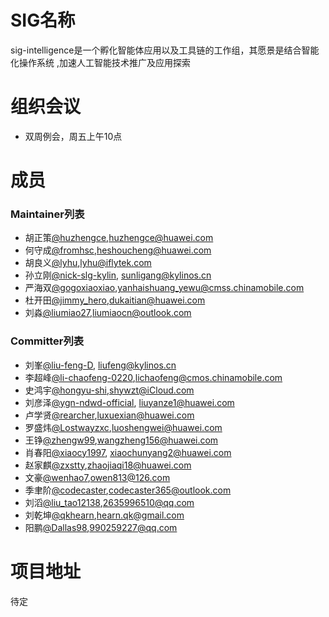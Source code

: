 # SIG名称
sig-intelligence是一个孵化智能体应用以及工具链的工作组，其愿景是结合智能化操作系统 ,加速人工智能技术推广及应用探索

# 组织会议

- 双周例会，周五上午10点

# 成员

### Maintainer列表
- 胡正策[@huzhengce](https://gitee.com/huzhengce),[huzhengce@huawei.com](mailto:huzhengce@huawei.com)
- 何守成[@fromhsc](https://gitee.com/fromhsc),[heshoucheng@huawei.com](mailto:heshoucheng@huawei.com)
- 胡良义[@lyhu](https://gitee.com/lyhu),[lyhu@iflytek.com](mailto:lyhu@iflytek.com)
- 孙立刚[@nick-slg-kylin](https://gitee.com/nick-slg-kylin), [sunligang@kylinos.cn](mailto:sunligang@kylinos.cn)
- 严海双[@gogoxiaoxiao](https://gitee.com/gogoxiaoxiao),[yanhaishuang_yewu@cmss.chinamobile.com](mailto:yanhaishuang_yewu@cmss.chinamobile.com)
- 杜开田[@jimmy_hero](https://gitee.com/jimmy_hero),[dukaitian@huawei.com](mailto:dukaitian@huawei.com)
- 刘淼[@liumiao27](https://gitee.com/liumiao27),[liumiaocn@outlook.com](mailto:liumiaocn@outlook.com)

### Committer列表
- 刘峯[@liu-feng-D](https://gitee.com/liu-feng-D), [liufeng@kylinos.cn](mailto:liufeng@kylinos.cn)
- 李超峰[@li-chaofeng-0220](https://gitee.com/li-chaofeng-0220),[lichaofeng@cmos.chinamobile.com](mailto:lichaofeng@cmos.chinamobile.com)
- 史鸿宇[@hongyu-shi](https://gitee.com/hongyu-shi),[shywzt@iCloud.com](mailto:shywzt@iCloud.com)
- 刘彦泽[@ygn-ndwd-official](https://gitee.com/ygn-ndwd-official), [liuyanze1@huawei.com](mailto:liuyanze1@huawei.com)
- 卢学贤[@rearcher](https://gitee.com/rearcher),[luxuexian@huawei.com](mailto:luxuexian@huawei.com)
- 罗盛炜[@Lostwayzxc](https://gitee.com/Lostwayzxc),[luoshengwei@huawei.com](mailto:luoshengwei@huawei.com)
- 王铮[@zhengw99](https://gitee.com/zhengw99),[wangzheng156@huawei.com](mailto:wangzheng156@huawei.com)
- 肖春阳[@xiaocy1997](https://gitee.com/xiaocy1997),	[xiaochunyang2@huawei.com](mailto:xiaochunyang2@huawei.com)
- 赵家麒[@zxstty](https://gitee.com/zxstty),[zhaojiaqi18@huawei.com](mailto:zhaojiaqi18@huawei.com)	
- 文豪[@wenhao7](https://gitee.com/wenhao7),[owen813@126.com](mailto:owen813@126.com)	
- 季聿阶[@codecaster](https://gitee.com/codecaster),[codecaster365@outlook.com](mailto:codecaster365@outlook.com)
- 刘滔[@liu_tao12138](https://gitee.com/liu_tao12138),[2635996510@qq.com](mailto:2635996510@qq.com)
- 刘乾坤[@qkhearn](https://gitee.com/qkhearn),[hearn.qk@gmail.com](mailto:hearn.qk@gmail.com)
- 阳鹏[@Dallas98](https://gitee.com/Dallas98),[990259227@qq.com](mailto:990259227@qq.com)

# 项目地址
待定
